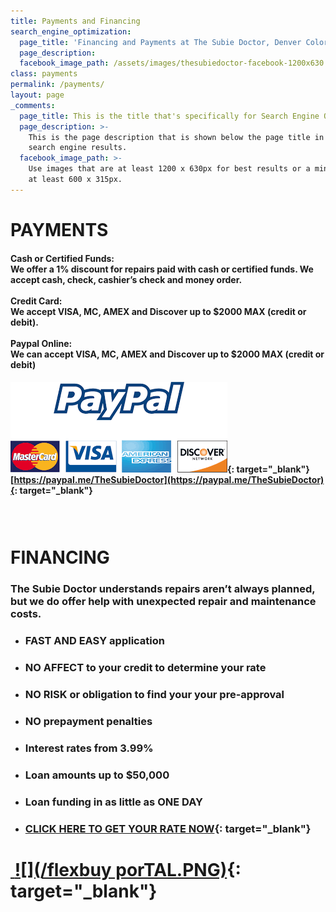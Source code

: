 ```yaml
---
title: Payments and Financing
search_engine_optimization:
  page_title: 'Financing and Payments at The Subie Doctor, Denver Colorado'
  page_description:
  facebook_image_path: /assets/images/thesubiedoctor-facebook-1200x630.png
class: payments
permalink: /payments/
layout: page
_comments:
  page_title: This is the title that's specifically for Search Engine Optimization.
  page_description: >-
    This is the page description that is shown below the page title in the
    search engine results.
  facebook_image_path: >-
    Use images that are at least 1200 x 630px for best results or a minimum of
    at least 600 x 315px.
---
```


# PAYMENTS

#### Cash or Certified Funds:<br>We offer a 1% discount for repairs paid with cash or certified funds. We accept cash, check, cashier’s check and money order.&nbsp;<br><br>Credit Card:<br>We accept VISA, MC, AMEX and Discover up to $2000 MAX (credit or debit).<br><br>Paypal Online:<br>We can accept VISA, MC, AMEX and Discover up to $2000 MAX (credit or debit)&nbsp;

#### [![](/assets/images/paypal.png)](https://www.paypal.me/TheSubieDoctor){: target="_blank"}<br>[https://paypal.me/TheSubieDoctor](https://paypal.me/TheSubieDoctor){: target="_blank"}

### &nbsp;

# FINANCING

### The Subie Doctor understands repairs aren’t always planned,<br>but we do offer help with unexpected repair and maintenance costs.

* ### FAST AND EASY application
* ### NO AFFECT to your credit to determine your rate
* ### NO RISK or obligation to find your your pre-approval
* ### NO prepayment penalties
* ### Interest rates from 3.99%
* ### Loan amounts up to $50,000
* ### Loan funding in as little as ONE DAY
* ### [**CLICK HERE TO GET YOUR RATE NOW**](http://flexxbuy.com/the-subie-doctor/){: target="_blank"}

# [&nbsp;](__notset__)[![](/flexbuy porTAL.PNG)](http://flexxbuy.com/the-subie-doctor/){: target="_blank"}